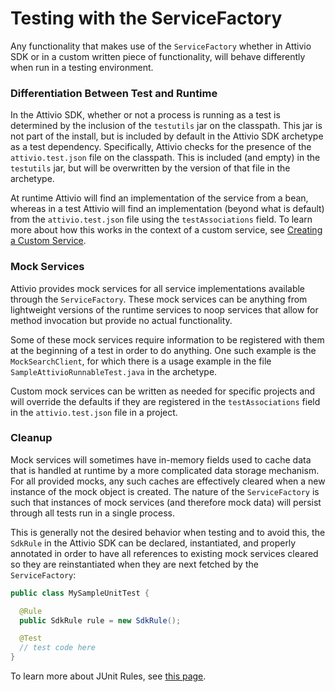 # Testing with the ServiceFactory

Any functionality that makes use of the `ServiceFactory` whether in Attivio SDK or in a custom written piece of functionality, will behave differently when run in a testing environment.

### Differentiation Between Test and Runtime

In the Attivio SDK, whether or not a process is running as a test is determined by the inclusion of the `testutils` jar on the classpath. This jar is not part of the install, but is included by default in the Attivio SDK archetype as a test dependency. Specifically, Attivio checks for the presence of the `attivio.test.json` file on the classpath. This is included \(and empty\) in the `testutils` jar, but will be overwritten by the version of that file in the archetype.

At runtime Attivio will find an implementation of the service from a bean, whereas in a test Attivio will find an implementation \(beyond what is default\) from the `attivio.test.json` file using the `testAssociations` field. To learn more about how this works in the context of a custom service, see [Creating a Custom Service](custom-service-creating.md).

### Mock Services

Attivio provides mock services for all service implementations available through the `ServiceFactory`. These mock services can be anything from lightweight versions of the runtime services to noop services that allow for method invocation but provide no actual functionality. 

Some of these mock services require information to be registered with them at the beginning of a test in order to do anything. One such example is the `MockSearchClient`, for which there is a usage example in the file `SampleAttivioRunnableTest.java` in the archetype.

Custom mock services can be written as needed for specific projects and will override the defaults if they are registered in the `testAssociations` field in the `attivio.test.json` file in a project.

### Cleanup

Mock services will sometimes have in-memory fields used to cache data that is handled at runtime by a more complicated data storage mechanism. For all provided mocks, any such caches are effectively cleared when a new instance of the mock object is created. The nature of the `ServiceFactory` is such that instances of mock services \(and therefore mock data\) will persist through all tests run in a single process. 

This is generally not the desired behavior when testing and to avoid this, the `SdkRule` in the Attivio SDK can be declared, instantiated, and properly annotated in order to have all references to existing mock services cleared so they are reinstantiated when they are next fetched by the `ServiceFactory`:

```Java
public class MySampleUnitTest {

  @Rule
  public SdkRule rule = new SdkRule();

  @Test
  // test code here
}
```
To learn more about JUnit Rules, see [this page](https://junit.org/junit4/javadoc/4.12/org/junit/Rule.html).
